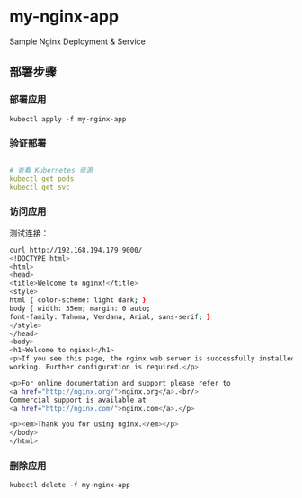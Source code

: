 # my-nginx-app
Sample Nginx Deployment & Service

## 部署步骤
### 部署应用
`kubectl apply -f my-nginx-app`
### 验证部署

``` yaml

# 查看 Kubernetes 资源
kubectl get pods
kubectl get svc
```


### 访问应用

测试连接：

``` bash
curl http://192.168.194.179:9000/
<!DOCTYPE html>
<html>
<head>
<title>Welcome to nginx!</title>
<style>
html { color-scheme: light dark; }
body { width: 35em; margin: 0 auto;
font-family: Tahoma, Verdana, Arial, sans-serif; }
</style>
</head>
<body>
<h1>Welcome to nginx!</h1>
<p>If you see this page, the nginx web server is successfully installed and
working. Further configuration is required.</p>

<p>For online documentation and support please refer to
<a href="http://nginx.org/">nginx.org</a>.<br/>
Commercial support is available at
<a href="http://nginx.com/">nginx.com</a>.</p>

<p><em>Thank you for using nginx.</em></p>
</body>
</html>
```

### 删除应用

`kubectl delete -f my-nginx-app`